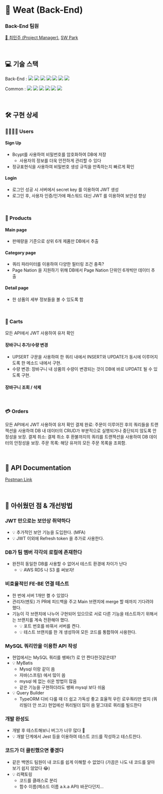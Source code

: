 # 🥩 Weat (Back-End)
### Back-End 팀원

[👑 최민주 (Project Manager)](https://github.com/Judy-Choi), [SW Park](https://github.com/Jetkick)

<br>

## 💻 기술 스택

Back-End : 
<img src="https://img.shields.io/badge/Node.js-339933?style=flat&amp;logo=Node.js&amp;logoColor=white">
<img src="https://img.shields.io/badge/Nodemon-76D04B?style=flat&amp;logo=Nodemon&amp;logoColor=white">
<img src="https://img.shields.io/badge/Express-000000?style=flat&amp;logo=Express&amp;logoColor=white">
<img src="https://img.shields.io/badge/MySQL-4479A1?style=flat&amp;logo=MySQL&amp;logoColor=white">
<img src="https://img.shields.io/badge/JWT-CC6699?style=flat&amp;logo=JSON&amp;logoColor=white">
<img src="https://img.shields.io/badge/Dbmate-009DC7?style=flat&amp;logo=Bcrypt&amp;logoColor=white">
<img src="https://img.shields.io/badge/Bcrypt-CA424?style=flat&amp;logo=Bcrypt&amp;logoColor=white">

Common : 
<img src="https://img.shields.io/badge/Git-F05032?style=flat&amp;logo=Git&amp;logoColor=white">
<img src="https://img.shields.io/badge/GitHub-181717?style=flat&amp;logo=GitHub&amp;logoColor=white">
<img src="https://img.shields.io/badge/Prettier-F7B93E?style=flat&amp;logo=prettier&amp;logoColor=white">
<img src="https://img.shields.io/badge/RestfulAPI-F7533E?style=flat&amp;logo=RestfulAPII&amp;logoColor=white">
<img src="https://img.shields.io/badge/VSCode-007ACC?style=flat&amp;logo=Visual Studio Code&amp;logoColor=white">
<img src="https://img.shields.io/badge/Postman-FF6C37?style=flat&amp;logo=Postman Code&amp;logoColor=white">

<br>

## 🛠️ 구현 상세

### 👨‍👩‍👧‍👦 Users
#### Sign Up
- Bcypt를 사용하여 비밀번호를 암호화하여 DB에 저장
  - 사용자의 정보를 더욱 안전하게 관리할 수 있다
- 정규표현식을 사용하여 비밀번호 생성 규칙을 만족하는지 빠르게 확인

#### Login
- 로그인 성공 시 서버에서 secret key 를 이용하여 JWT 생성
- 로그인 후, 사용자 인증/인가에 패스워드 대신 JWT 를 이용하여 보안성 향상

<br>

### 🍖 Products
#### Main page
- 판매량을 기준으로 상위 6개 제품만 DB에서 추출
#### Category page
- 쿼리 파라미터를 이용하여 다양한 필터링 조건 충족?
- Page Nation 을 지원하기 위해 DB에서 Page Nation 단위인 6개씩만 데이터 추출
#### Detail page
- 한 상품의 세부 정보들을 볼 수 있도록 함

<br>

### 🛒 Carts

모든 API에서 JWT 사용하여 유저 확인
#### 장바구니 추가/수량 변경
- UPSERT 구문을 사용하여 한 쿼리 내에서 INSERT와 UPDATE가 동시에 이루어지도록 한 메소드 내에서 구현.
- 수량 변경: 장바구니 내 상품의 수량이 변경되는 것이 DB에 바로 UPDATE 될 수 있도록 구현.
#### 장바구니 조회 / 삭제

<br>

### 💳 Orders
모든 API에서 JWT 사용하여 유저 확인
결제 완료: 주문이 이루어진 후의 쿼리들을 트랜잭션을 사용하여 DB 내 데이터의 CRUD가 부분적으로 실행되거나 중단되지 않도록 안정성을 보장.
결제 취소: 결제 취소 후 환불까지의 쿼리를 트랜잭션을 사용하여 DB 데이터의 안정성을 보장.
주문 목록: 해당 유저의 모든 주문 목록을 조회함.

<br>

## 📑 API Documentation
[Postman Link](https://documenter.getpostman.com/view/24998473/2s8Z76x9km)

<br>

## 🤔 아쉬웠던 점 & 개선방법
### JWT 만으로는 보안상 취약하다
- 💡 추가적인 보안 기능을 도입한다. (MFA)
- 💡 JWT 이외에 Refresh token 을 추가로 사용한다.

### DB가 팀 멤버 각각의 로컬에 존재한다
- 완전히 동일한 DB를 사용할 수 없어서 테스트 환경에 차이가 난다
  - 💡 AWS RDS 나 S3 를 써보자!

### 비효율적인 FE-BE 연결 테스트
- 한 번에 서버 1개만 켤 수 있었다
- 관리자(멘토) 가 PR에 피드백을 주고 Main 브랜치에 merge 할 때까지 기다려야 했다.
- 기능이 각 브랜치에 나누어 구현되어 있으므로 서로 다른 기능을 테스트하기 위해서는 브랜치를 계속 전환해야 했다.
  - 💡 포트 번호를 바꿔서 서버를 켠다.
  - 💡 테스트 브랜치를 한 개 생성하여 모든 코드를 통합하여 사용한다.

### MySQL 쿼리만을 이용한 API 작성 
- 현업에서는 MySQL 쿼리를 쌩짜(?) 로 안 짠다한것같은데?
- 💡 MyBatis
  - Mysql 이랑 같이 씀
  - 자바(스프링) 에서 많이 씀
  - mysql 에 없는 쉬운 방법이 많음
  - 같은 기능을 구현하더라도 쌩짜 mysql 보다 쉬움
- 💡 Query Builder
  - TypeORM
디비 다룰 때 더 쉽고 가독성 좋고 효율적
우린 로우쿼리만 썼지 (쿼리빌더 안 쓰고)
현업에선 쿼리빌더 많이 씀
말그대로 쿼리를 빌드한다

### 개발 완성도
- 개발 후 테스트해보니 버그가 너무 많다 🐞
- 💡 개발 단계에서 Jest 등을 이용하여 테스트 코드를 작성하고 테스트한다.

### 코드가 더 클린했으면 좋겠다
- 같은 백엔드 팀원이 내 코드를 쉽게 이해할 수 없었다 (가끔은 나도 내 코드를 알아보기 쉽지 않았다 😂)
- 💡 리팩토링
  - 코드를 클래스로 분리
  - 함수 이름(메소드 이름 a.k.a API) 바꾼다던지…
